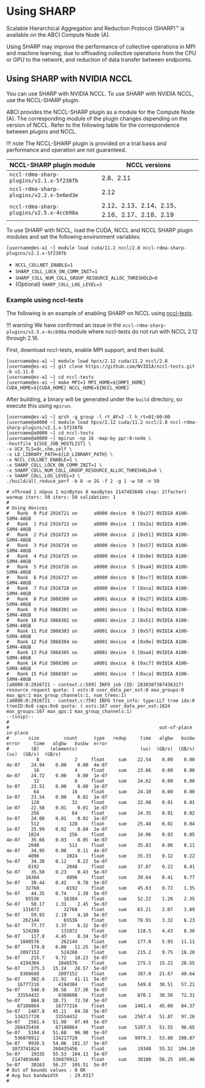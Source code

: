 
# Using SHARP

Scalable Hierarchical Aggregation and Reduction Protocol (SHARP)&trade; is available on the ABCI Compute Node (A).

Using SHARP may improve the performance of collective operations in MPI and machine learning, due to offloading collective operations from the CPU or GPU to the network, and reduction of data transfer between endpoints.


## Using SHARP with NVIDIA NCCL

You can use SHARP with NVIDIA NCCL. To use SHARP with NVIDIA NCCL, use the NCCL-SHARP plugin.

ABCI provides the NCCL-SHARP plugin as a module for the Compute Node (A).
The corresponding module of the plugin changes depending on the version of NCCL. Refer to the following table for the correspondence between plugins and NCCL.

!!! note
    The NCCL-SHARP plugin is provided on a trial basis and performance and operation are not guaranteed.

| NCCL-SHARP plugin module                 | NCCL versions        |
| ---------------------------------------- | -------------------- |
| `nccl-rdma-sharp-plugins/v2.1.x-5f238fb` | 2.8、2.11 |
| `nccl-rdma-sharp-plugins/v2.2.x-5e6ed3e` | 2.12                 |
| `nccl-rdma-sharp-plugins/v2.5.x-4ccb98a` | 2.12、2.13、2.14、2.15、2.16、2.17、2.18、2.19 |

To use SHARP with NCCL, load the CUDA, NCCL and NCCL SHARP plugin modules and set the following environment variables:

```
[username@es-a1 ~] module load cuda/11.2 nccl/2.8 nccl-rdma-sharp-plugins/v2.1.x-5f238fb
```

* `NCCL_COLLNET_ENABLE=1`
* `SHARP_COLL_LOCK_ON_COMM_INIT=1`
* `SHARP_COLL_NUM_COLL_GROUP_RESOURCE_ALLOC_THRESHOLD=0`
* (Optional) `SHARP_COLL_LOG_LEVEL=3`

### Example using nccl-tests

The following is an example of enabling SHARP on NCCL using [nccl-tests](https://github.com/NVIDIA/nccl-tests).

!!! warning
    We have confirmed an issue in the `nccl-rdma-sharp-plugins/v2.5.x-4ccb98a` module where nccl-tests do not run with NCCL 2.12 through 2.16.

First, download nccl-tests, enable MPI support, and then build.

```
[username@es-a1 ~] module load hpcx/2.12 cuda/11.2 nccl/2.8
[username@es-a1 ~] git clone https://github.com/NVIDIA/nccl-tests.git -b v2.11.0
[username@es-a1 ~] cd nccl-tests
[username@es-a1 ~] make MPI=1 MPI_HOME=${OMPI_HOME} CUDA_HOME=${CUDA_HOME} NCCL_HOME=${NCCL_HOME}
```

After building, a binary will be generated under the `build` directory, so execute this using `mpirun`.

```
[username@es-a1 ~] qrsh -g group -l rt_AF=2 -l h_rt=01:00:00
[username@a0000 ~] module load hpcx/2.12 cuda/11.2 nccl/2.8 nccl-rdma-sharp-plugins/v2.1.x-5f238fb
[username@a0000 ~] cd nccl-tests
[username@a0000 ~] mpirun -np 16 -map-by ppr:8:node \
-hostfile ${SGE_JOB_HOSTLIST} \
-x UCX_TLS=dc,shm,self \
-x LD_LIBRARY_PATH=${LD_LIBRARY_PATH} \
-x NCCL_COLLNET_ENABLE=1 \
-x SHARP_COLL_LOCK_ON_COMM_INIT=1 \
-x SHARP_COLL_NUM_COLL_GROUP_RESOURCE_ALLOC_THRESHOLD=0 \
-x SHARP_COLL_LOG_LEVEL=3 \
./build/all_reduce_perf -b 8 -e 2G -f 2 -g 1 -w 50 -n 50

# nThread 1 nGpus 1 minBytes 8 maxBytes 2147483648 step: 2(factor) warmup iters: 50 iters: 50 validation: 1 
#
# Using devices
#   Rank  0 Pid 2916721 on      a0000 device  0 [0x27] NVIDIA A100-SXM4-40GB
#   Rank  1 Pid 2916722 on      a0000 device  1 [0x2a] NVIDIA A100-SXM4-40GB
#   Rank  2 Pid 2916723 on      a0000 device  2 [0x51] NVIDIA A100-SXM4-40GB
#   Rank  3 Pid 2916724 on      a0000 device  3 [0x57] NVIDIA A100-SXM4-40GB
#   Rank  4 Pid 2916725 on      a0000 device  4 [0x9e] NVIDIA A100-SXM4-40GB
#   Rank  5 Pid 2916726 on      a0000 device  5 [0xa4] NVIDIA A100-SXM4-40GB
#   Rank  6 Pid 2916727 on      a0000 device  6 [0xc7] NVIDIA A100-SXM4-40GB
#   Rank  7 Pid 2916728 on      a0000 device  7 [0xca] NVIDIA A100-SXM4-40GB
#   Rank  8 Pid 3868300 on      a0001 device  0 [0x27] NVIDIA A100-SXM4-40GB
#   Rank  9 Pid 3868301 on      a0001 device  1 [0x2a] NVIDIA A100-SXM4-40GB
#   Rank 10 Pid 3868302 on      a0001 device  2 [0x51] NVIDIA A100-SXM4-40GB
#   Rank 11 Pid 3868303 on      a0001 device  3 [0x57] NVIDIA A100-SXM4-40GB
#   Rank 12 Pid 3868304 on      a0001 device  4 [0x9e] NVIDIA A100-SXM4-40GB
#   Rank 13 Pid 3868305 on      a0001 device  5 [0xa4] NVIDIA A100-SXM4-40GB
#   Rank 14 Pid 3868306 on      a0001 device  6 [0xc7] NVIDIA A100-SXM4-40GB
#   Rank 15 Pid 3868307 on      a0001 device  7 [0xca] NVIDIA A100-SXM4-40GB
[a0000:0:2916721 - context.c:589] INFO job (ID: 2838387367436317) resource request quota: ( osts:0 user_data_per_ost:0 max_groups:0 max_qps:1 max_group_channels:1, num_trees:1)
[a0000:0:2916721 - context.c:759] INFO tree_info: type:LLT tree idx:0 treeID:0x0 caps:0x6 quota: ( osts:167 user_data_per_ost:1024 max_groups:167 max_qps:1 max_group_channels:1)
--(snip)--
#
#                                                       out-of-place                       in-place          
#       size         count      type   redop     time   algbw   busbw  error     time   algbw   busbw  error
#        (B)    (elements)                       (us)  (GB/s)  (GB/s)            (us)  (GB/s)  (GB/s)       
           8             2     float     sum    22.54    0.00    0.00  4e-07    24.94    0.00    0.00  4e-07
          16             4     float     sum    23.66    0.00    0.00  4e-07    24.72    0.00    0.00  1e-07
          32             8     float     sum    24.62    0.00    0.00  1e-07    23.51    0.00    0.00  1e-07
          64            16     float     sum    24.10    0.00    0.00  1e-07    23.54    0.00    0.01  1e-07
         128            32     float     sum    22.98    0.01    0.01  1e-07    22.58    0.01    0.01  1e-07
         256            64     float     sum    24.35    0.01    0.02  1e-07    24.08    0.01    0.02  1e-07
         512           128     float     sum    25.48    0.02    0.04  1e-07    25.99    0.02    0.04  1e-07
        1024           256     float     sum    34.96    0.03    0.05  4e-07    35.66    0.03    0.05  4e-07
        2048           512     float     sum    35.83    0.06    0.11  4e-07    34.95    0.06    0.11  4e-07
        4096          1024     float     sum    35.33    0.12    0.22  5e-07    34.38    0.12    0.22  5e-07
        8192          2048     float     sum    37.07    0.22    0.41  5e-07    35.50    0.23    0.43  5e-07
       16384          4096     float     sum    39.64    0.41    0.77  5e-07    39.44    0.42    0.78  5e-07
       32768          8192     float     sum    45.63    0.72    1.35  5e-07    44.35    0.74    1.39  5e-07
       65536         16384     float     sum    52.22    1.26    2.35  5e-07    50.17    1.31    2.45  5e-07
      131072         32768     float     sum    63.21    2.07    3.89  5e-07    59.93    2.19    4.10  5e-07
      262144         65536     float     sum    78.91    3.32    6.23  5e-07    77.77    3.37    6.32  5e-07
      524288        131072     float     sum    118.5    4.43    8.30  5e-07    117.8    4.45    8.34  5e-07
     1048576        262144     float     sum    177.0    5.93   11.11  5e-07    174.8    6.00   11.25  5e-07
     2097152        524288     float     sum    215.2    9.75   18.28  5e-07    215.7    9.72   18.23  5e-07
     4194304       1048576     float     sum    275.5   15.22   28.55  5e-07    275.3   15.24   28.57  5e-07
     8388608       2097152     float     sum    387.0   21.67   40.64  5e-07    382.6   21.92   41.11  5e-07
    16777216       4194304     float     sum    549.8   30.51   57.21  5e-07    548.9   30.56   57.30  5e-07
    33554432       8388608     float     sum    870.1   38.56   72.31  5e-07    866.8   38.71   72.58  5e-07
    67108864      16777216     float     sum   1491.4   45.00   84.37  5e-07   1487.8   45.11   84.58  5e-07
   134217728      33554432     float     sum   2587.4   51.87   97.26  5e-07   2581.4   51.99   97.49  5e-07
   268435456      67108864     float     sum   5207.5   51.55   96.65  5e-07   5194.4   51.68   96.90  5e-07
   536870912     134217728     float     sum   9979.3   53.80  100.87  5e-07   9930.5   54.06  101.37  5e-07
  1073741824     268435456     float     sum    19340   55.52  104.10  5e-07    19335   55.53  104.13  5e-07
  2147483648     536870912     float     sum    38180   56.25  105.46  5e-07    38163   56.27  105.51  5e-07
# Out of bounds values : 0 OK
# Avg bus bandwidth    : 29.0317 
#
```

